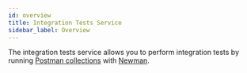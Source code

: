 ```yaml
---
id: overview
title: Integration Tests Service
sidebar_label: Overview
---
```


<!--
WARNING: this file was automatically generated by Mia-Platform Doc Aggregator.
DO NOT MODIFY IT BY HAND.
Instead, modify the source file and run the aggregator to regenerate this file.
-->

The integration tests service allows you to perform integration tests by running [Postman collections][postman-collections] with [Newman][nemwan].

[nemwan]: https://github.com/postmanlabs/newman
[postman-collections]: https://www.postman.com/collection/
